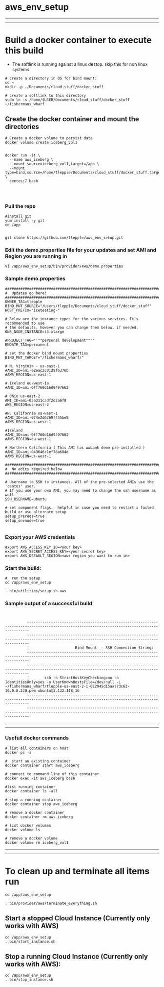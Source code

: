# aws_env_setup

---
---

# Build a docker container to execute this build
* The softlink is running against a linux destop.  skip this for non linux systems

```
# create a directory in OS for bind mount:
cd ~
mkdir -p ./Documents/cloud_stuff/docker_stuff

# create a softlink to this directory
sudo ln -s /home/$USER/Documents/cloud_stuff/docker_stuff ~/fishermans_wharf

```

## Create the docker container and mount the directories


```
# Create a docker volume to persist data
docker volume create iceberg_vol1


docker run -it \
  --name aws_iceberg \
  --mount source=iceberg_vol1,target=/app \
  --mount type=bind,source=/home/tlepple/Documents/cloud_stuff/docker_stuff,target=/home/tlepple/fishermans_wharf \
  centos:7 bash

  
    
```


### Pull the repo

```
#install git
yum install -y git
cd /app    


git clone https://github.com/tlepple/aws_env_setup.git

```


### Edit the demo.properties file for your updates and set AMI and Region you are running in

```
vi /app/aws_env_setup/bin/provider/aws/demo.properties
```

### Sample demo.properties

```
###############################################################################
#  Updates go here:
###############################################################################
OWNER_TAG=tlepple
BIND_MNT_SOURCE="/Users/tlepple/Documents/cloud_stuff/docker_stuff"
HOST_PREFIX="icetesting-"

# Below are the instance types for the various services. It's recommended to use
# the defaults, however you can change them below, if needed.
ONE_NODE_INSTANCE=t3.xlarge

#PROJECT_TAG="'""personal development""'"
ENDATE_TAG=permanent

# set the docker bind mount properties
BIND_MNT_TARGET="/fishermans_wharf/"

# N. Virginia - us-east-1
#AMI_ID=ami-02eac2c0129f6376b
#AWS_REGION=us-east-1

# Ireland eu-west-1a
#AMI_ID=ami-0ff760d16d9497662

# Ohio us-east-2
AMI_ID=ami-03a311cadf2d2a6f8
AWS_REGION=us-east-2

#N. California us-west-1
#AMI_ID=ami-074e2d6769f445be5
#AWS_REGION=us-west-1

#Ireland
#AMI_ID=ami-0ff760d16d9497662
#AWS_REGION=eu-west-1

# Northern California ( This AMI has wwbank demo pre-installed )
#AMI_ID=ami-043646c1ef78a684d
#AWS_REGION=us-west-1

###############################################################################
#  No edits required below
###############################################################################

# Username to SSH to instances. All of the pre-selected AMIs use the 'centos' user.
# If you use your own AMI, you may need to change the ssh username as well.
SSH_USERNAME=ubuntu

# set component flags.  helpful in case you need to restart a failed build or use alternate setup
setup_prereqs=true
setup_onenode=true


```


### Export your AWS credentials


```
export AWS_ACCESS_KEY_ID=<your key>
export AWS_SECRET_ACCESS_KEY=<your secret key>
export AWS_DEFAULT_REGION=<aws region you want to run in>

```

### Start the build:


```
#  run the setup
cd /app/aws_env_setup

. bin/utilities/setup.sh aws

```


### Sample output of a successful build


```


          ---------------------------------------------------------------------------------------------------------------------------------------------
          ---------------------------------------------------------------------------------------------------------------------------------------------
          |                  	Bind Mount -- SSH Connection String:                                                                                                            
          ---------------------------------------------------------------------------------------------------------------------------------------------
          ---------------------------------------------------------------------------------------------------------------------------------------------
          |       ssh -o StrictHostKeyChecking=no -o IdentitiesOnly=yes -o UserKnownHostsFile=/dev/null -i ~/fishermans_wharf/tlepple-us-east-2-i-022945d15aa273c62-10.0.8.230.pem ubuntu@3.132.118.16          
          ---------------------------------------------------------------------------------------------------------------------------------------------
          ---------------------------------------------------------------------------------------------------------------------------------------------
```

---
---

### Usefull docker commands

```
# list all containers on host
docker ps -a

#  start an existing container
docker container start aws_iceberg

# connect to command line of this container
docker exec -it aws_iceberg bash

#list running container
docker container ls -all

# stop a running container
docker container stop aws_iceberg

# remove a docker container
docker container rm aws_iceberg

# list docker volumes
docker volume ls

# remove a docker volume
docker volume rm iceberg_vol1
```
---
---

# To clean up and terminate all items run

```
cd /app/aws_env_setup

. bin/provider/aws/terminate_everything.sh

```



## Start a stopped Cloud Instance (Currently only works with AWS)
```
cd /app/aws_env_setup
. bin/start_instance.sh

```

## Stop a running Cloud Instance (Currently only works with AWS):
```
cd /app/aws_env_setup
. bin/stop_instance.sh
```
